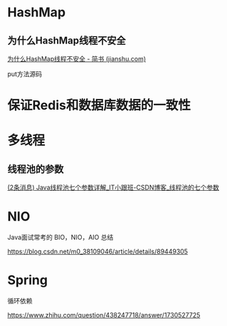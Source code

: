 # HashMap

## 为什么HashMap线程不安全

[为什么HashMap线程不安全 - 简书 (jianshu.com)](https://www.jianshu.com/p/e2f75c8cce01)

put方法源码





# 保证Redis和数据库数据的一致性





# 多线程



## 线程池的参数

[(2条消息) Java线程池七个参数详解_IT小跟班-CSDN博客_线程池的七个参数](https://blog.csdn.net/ye17186/article/details/89467919)





# NIO

Java面试常考的 BIO，NIO，AIO 总结

https://blog.csdn.net/m0_38109046/article/details/89449305



# Spring

循环依赖

https://www.zhihu.com/question/438247718/answer/1730527725
